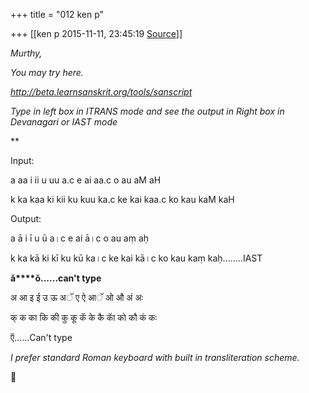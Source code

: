 +++
title = "012 ken p"

+++
[[ken p	2015-11-11, 23:45:19 [Source](https://groups.google.com/g/samskrita/c/C2LjamJGB4k)]]



*Murthy,*

*You may try here.*  

*<http://beta.learnsanskrit.org/tools/sanscript>*  

*Type in left box in ITRANS mode and see the output in Right box in Devanagari or IAST mode*  

**

Input:

a aa i ii u uu a.c e ai aa.c o au aM aH 

k ka kaa ki kii ku kuu ka.c ke kai kaa.c ko kau kaM kaH

  

Output:

a ā i ī u ū a।c e ai ā।c o au aṃ aḥ 

k ka kā ki kī ku kū ka।c ke kai kā।c ko kau kaṃ kaḥ........IAST

**ă****ŏ......can't type**  

  

अ आ इ ई उ ऊ अॅ ए ऐ आॅ ओ औ अं अः 

क् क का कि की कु कू कॅ के कै काॅ को कौ कं कः

ऍ......Can't type  

  

*I prefer standard Roman keyboard with built in transliteration scheme.*




